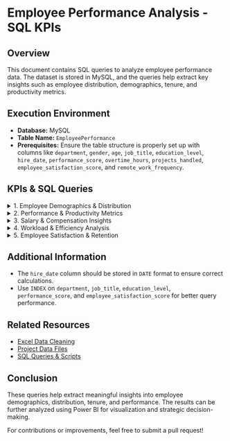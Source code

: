 # Employee Performance Analysis - SQL KPIs

## Overview
This document contains SQL queries to analyze employee performance data. The dataset is stored in MySQL, and the queries help extract key insights such as employee distribution, demographics, tenure, and productivity metrics.

## Execution Environment
- **Database:** MySQL
- **Table Name:** `EmployeePerformance`
- **Prerequisites:** Ensure the table structure is properly set up with columns like `department`, `gender`, `age`, `job_title`, `education_level`, `hire_date`, `performance_score`, `overtime_hours`, `projects_handled`, `employee_satisfaction_score`, and `remote_work_frequency`.

## KPIs & SQL Queries

<details>
<summary>1. Employee Demographics & Distribution</summary>

#### Total Number of Employees
```sql
SELECT COUNT(*) AS employee_count FROM EmployeePerformance;
```

#### Number of Employees in Each Department
```sql
SELECT department, COUNT(*) AS count_department 
FROM EmployeePerformance 
GROUP BY department;
```

#### Gender Distribution of Employees
```sql
SELECT gender, COUNT(*) AS count_gender 
FROM EmployeePerformance 
GROUP BY gender;
```

#### Average, Minimum, and Maximum Age of Employees
```sql
SELECT AVG(age) AS average_age, MIN(age) AS min_age, MAX(age) AS max_age 
FROM EmployeePerformance;
```

#### Number of Employees by Job Title
```sql
SELECT job_title, COUNT(*) AS count_title 
FROM EmployeePerformance 
GROUP BY job_title;
```

#### Employee Distribution Based on Education Level
```sql
SELECT education_level, COUNT(*) AS employee_count 
FROM EmployeePerformance 
GROUP BY education_level 
ORDER BY employee_count DESC;
```

#### Average Tenure of Employees
```sql
SELECT AVG(TIMESTAMPDIFF(YEAR, hire_date, CURDATE())) AS avg_tenure 
FROM EmployeePerformance;
```

</details>

<details>
<summary>2. Performance & Productivity Metrics</summary>

#### Average Performance Score per Department
```sql
SELECT department, AVG(performance_score) AS avg_performance_score
FROM EmployeePerformance
GROUP BY department
ORDER BY avg_performance_score DESC;
```

#### Top 10 Highest-Performing Employees
```sql
SELECT employee_id, department, performance_score
FROM EmployeePerformance
ORDER BY performance_score DESC
LIMIT 10;
```

#### Lowest-Performing Employees
```sql
SELECT employee_id, department, performance_score
FROM EmployeePerformance
ORDER BY performance_score ASC
LIMIT 10;
```

#### Distribution of Performance Scores Across Departments
```sql
SELECT department, performance_score, COUNT(*) AS employee_count
FROM EmployeePerformance
GROUP BY department, performance_score
ORDER BY department, performance_score DESC;
```

#### Impact of Overtime on Employee Performance
```sql
SELECT overtime_hours, AVG(performance_score) AS avg_performance_score
FROM EmployeePerformance
GROUP BY overtime_hours
ORDER BY overtime_hours ASC;
```

#### Average Number of Projects Handled per Department
```sql
SELECT department, AVG(projects_handled) AS avg_projects
FROM EmployeePerformance
GROUP BY department
ORDER BY avg_projects DESC;
```

</details>

<details>
<summary>3. Salary & Compensation Insights</summary>

#### Average Salary per Department
```sql
WITH DepartmentSalary AS (
    SELECT Department, AVG(Monthly_Salary) AS Avg_Salary
    FROM EmployeePerformance
    GROUP BY Department
)
SELECT * FROM DepartmentSalary
ORDER BY Avg_Salary DESC;
```

#### Highest and Lowest Salaries in Each Department
```sql
WITH SalaryRange AS (
    SELECT Department, 
           MAX(Monthly_Salary) AS Highest_Salary, 
           MIN(Monthly_Salary) AS Lowest_Salary
    FROM EmployeePerformance
    GROUP BY Department
)
SELECT * FROM SalaryRange;
```

#### Salary Variation by Job Title
```sql
WITH JobTitleSalary AS (
    SELECT Job_Title, AVG(Monthly_Salary) AS Avg_Salary
    FROM EmployeePerformance
    GROUP BY Job_Title
)
SELECT * FROM JobTitleSalary
ORDER BY Avg_Salary DESC;
```

#### Impact of Education Level on Salary
```sql
WITH EducationSalary AS (
    SELECT Education_Level, AVG(Monthly_Salary) AS Avg_Salary
    FROM EmployeePerformance
    GROUP BY Education_Level
)
SELECT * FROM EducationSalary
ORDER BY Avg_Salary DESC;
```

#### Effect of Promotions on Salary Over Time
```sql
WITH PromotionSalary AS (
    SELECT Promotions, AVG(Monthly_Salary) AS Avg_Salary
    FROM EmployeePerformance
    GROUP BY Promotions
)
SELECT * FROM PromotionSalary
ORDER BY Promotions DESC;
```

</details>

<details>
<summary>4. Workload & Efficiency Analysis</summary>

#### Average Number of Work Hours per Week per Department
```sql
SELECT department, AVG(work_hours_per_week) AS avg_work_hours
FROM EmployeePerformance
GROUP BY department
ORDER BY avg_work_hours DESC;
```

#### Employees Who Work More Than the Standard Hours
```sql
SELECT employee_id, employee_name, work_hours_per_week
FROM EmployeePerformance
WHERE work_hours_per_week > 40
ORDER BY work_hours_per_week DESC;
```

#### Employee with the Highest Overtime Hours
```sql
SELECT employee_id, employee_name, overtime_hours
FROM EmployeePerformance
ORDER BY overtime_hours DESC
LIMIT 1;
```

#### Employees Handling the Most Projects
```sql
SELECT employee_id, employee_name, projects_handled
FROM EmployeePerformance
ORDER BY projects_handled DESC
LIMIT 10;
```

#### Employees with the Most and Least Sick Days
```sql
SELECT employee_id, employee_name, sick_days
FROM EmployeePerformance
ORDER BY sick_days DESC
LIMIT 10;
```

```sql
SELECT employee_id, employee_name, sick_days
FROM EmployeePerformance
ORDER BY sick_days ASC
LIMIT 10;
```

#### Average Remote Work Frequency by Department
```sql
SELECT department, AVG(remote_work_days) AS avg_remote_days
FROM EmployeePerformance
GROUP BY department
ORDER BY avg_remote_days DESC;
```

</details>

<details>
<summary>5. Employee Satisfaction & Retention</summary>

#### What is the average employee satisfaction score?
```sql
SELECT 
    AVG(Employee_Satisfaction_Score) AS avg_satisfaction
FROM 
    EmployeePerformance;
```

#### Who are the most and least satisfied employees?
-- Most satisfied employee
```sql
SELECT *
FROM EmployeePerformance
ORDER BY Employee_Satisfaction_Score DESC
LIMIT 1;
```
-- Least satisfied employee
```sql
SELECT *
FROM EmployeePerformance
ORDER BY Employee_Satisfaction_Score ASC
LIMIT 1;
```

#### How does satisfaction score vary by department?
```sql
SELECT 
    department, 
    AVG(Employee_Satisfaction_Score) AS avg_satisfaction
FROM 
    EmployeePerformance
GROUP BY 
    department
ORDER BY 
    avg_satisfaction DESC;
```

#### Does remote work impact employee satisfaction?
```sql
SELECT 
    Remote_Work_Frequency,
    AVG(Employee_Satisfaction_Score) AS avg_satisfaction
FROM 
    EmployeePerformance
GROUP BY 
    Remote_Work_Frequency;
```

#### How does job title impact satisfaction levels?
```sql
SELECT 
    job_title,
    AVG(Employee_Satisfaction_Score) AS avg_satisfaction
FROM 
    EmployeePerformance
GROUP BY 
    job_title
ORDER BY 
    avg_satisfaction DESC;
```

</details>

## Additional Information
- The `hire_date` column should be stored in `DATE` format to ensure correct calculations.
- Use `INDEX` on `department`, `job_title`, `education_level`, `performance_score`, and `employee_satisfaction_score` for better query performance.

## Related Resources
- [Excel Data Cleaning](https://github.com/ksharma1908/Employee_Performance_Analysis/blob/master/excel_validations.md)
- [Project Data Files](https://github.com/ksharma1908/Employee_Performance_Analysis/tree/master/data_file)
- [SQL Queries & Scripts](https://github.com/ksharma1908/Employee_Performance_Analysis/tree/master/sql)

## Conclusion
These queries help extract meaningful insights into employee demographics, distribution, tenure, and performance. The results can be further analyzed using Power BI for visualization and strategic decision-making.

For contributions or improvements, feel free to submit a pull request!
